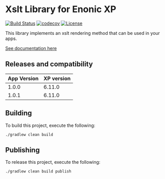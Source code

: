 Xslt Library for Enonic XP
==========================

[![Build Status](https://travis-ci.org/enonic/lib-xslt.svg?branch=master)](https://travis-ci.org/enonic/lib-xslt)
[![codecov](https://codecov.io/gh/enonic/lib-xslt/branch/master/graph/badge.svg)](https://codecov.io/gh/enonic/lib-xslt)
[![License](https://img.shields.io/github/license/enonic/lib-xslt.svg)](http://www.apache.org/licenses/LICENSE-2.0.html)

This library implements an xslt rendering method that can be used in your apps.

[See documentation here](./docs/index.adoc)


## Releases and compatibility

| App Version   | XP version |
| ------------- | ---------- |
| 1.0.0 | 6.11.0 |
| 1.0.1 | 6.11.0 |

## Building

To build this project, execute the following:

```
./gradlew clean build
```

## Publishing

To release this project, execute the following:

```
./gradlew clean build publish
```
